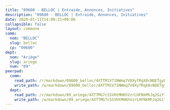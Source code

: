 ```yaml
---
title: "09600 - BELLOC | Entraide, Annonces, Initiatives"
description: "09600 - BELLOC | Entraide, Annonces, Initiatives"
date: 2020-01-11T14:09:21+09:00
collapsible: false
layout: commune
comm:
  nom: "BELLOC"
  slug: belloc
  cp: "09600"
dept:
  nom: "Ariège"
  slug: ariege
  num: "09"
peerpad:
  comm:
    read_path: /r/markdown/09600_belloc/4XTTM1V71NWmq7V8XyfRqX8cNQETgyDyWPaAMiUkhMHLSvEVd
    write_path: /w/markdown/09600_belloc/4XTTM1V71NWmq7V8XyfRqX8cNQETgyDyWPaAMiUkhMHLSvEVd-K3TgUMYmrTkNmaDtZsWzEXhFZCDsuJTW5WvCPCRcXP5pwXnQEfGvhaotGpct368QjTmUG3fuxxkUuHhVN9JWWLbtk8U1P7xeRSnrRniZCcx94BPkBQpkRvTjxhWmaxKkQFGHqyKu
  dept:
    read_path: /r/markdown/09_ariege/4XTTMG7cSSVHtMHKhVzrLHFNkMhJq2GiY37tW1RLaySvmC5m7
    write_path: /w/markdown/09_ariege/4XTTMG7cSSVHtMHKhVzrLHFNkMhJq2GiY37tW1RLaySvmC5m7-K3TgTss1C8HjViVkpwivQX7MahnqC11ekSJQuYEnrMDTmDE1FfJsoB9BatqQw5xZL2YVE8soFWdt5YbjPCiw8Nef7nnDAgssxyMxh5u11RAcuqPo3TLSQutK9TFNiNP3xhEoTkkD
---
```


